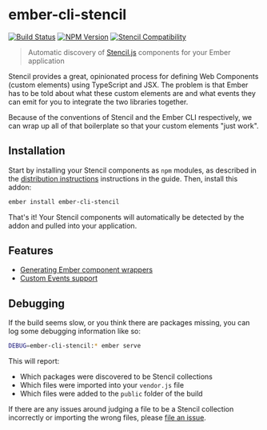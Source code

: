 ember-cli-stencil
================================================================================

[![Build Status](https://travis-ci.org/alexlafroscia/ember-cli-stencil.svg?branch=master)](https://travis-ci.org/alexlafroscia/ember-cli-stencil)
[![NPM Version](https://badgen.net/npm/v/ember-cli-stencil)](https://www.npmjs.com/package/ember-cli-stencil)
[![Stencil Compatibility](https://badgen.net/badge/stencil/^0.12.4?label=%40stencil%2Fcore)](https://stenciljs.com)

> Automatic discovery of [Stencil.js][stencil] components for your Ember application

Stencil provides a great, opinionated process for defining Web Components (custom elements) using TypeScript and JSX. The problem is that Ember has to be told about what these custom elements are and what events they can emit for you to integrate the two libraries together.

Because of the conventions of Stencil and the Ember CLI respectively, we can wrap up all of that boilerplate so that your custom elements "just work".

Installation
--------------------------------------------------------------------------------

Start by installing your Stencil components as `npm` modules, as described in the [distribution instructions][distribution] instructions in the guide. Then, install this addon:

```bash
ember install ember-cli-stencil
```

That's it! Your Stencil components will automatically be detected by the addon and pulled into your application.

Features
--------------------------------------------------------------------------------

- [Generating Ember component wrappers](https://github.com/alexlafroscia/ember-cli-stencil/wiki/Ember-component-wrappers)
- [Custom Events support](https://github.com/alexlafroscia/ember-cli-stencil/wiki/Custom-Events)

Debugging
--------------------------------------------------------------------------------

If the build seems slow, or you think there are packages missing, you can log some debugging information like so:

```bash
DEBUG=ember-cli-stencil:* ember serve
```

This will report:

* Which packages were discovered to be Stencil collections
* Which files were imported into your `vendor.js` file
* Which files were added to the `public` folder of the build

If there are any issues around judging a file to be a Stencil collection incorrectly or importing the wrong files, please [file an issue][issues].

[stencil]: https://stenciljs.com/
[distribution]: https://stenciljs.com/docs/distribution
[issues]: https://github.com/alexlafroscia/ember-cli-stencil/issues
